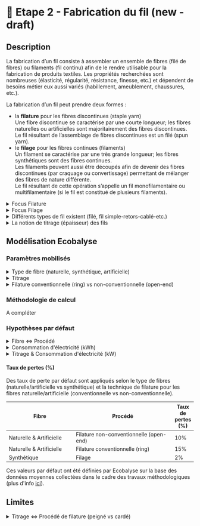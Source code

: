 # 🧶 Etape 2 - Fabrication du fil (new - draft)

## Description

La fabrication d’un fil consiste à assembler un ensemble de fibres (filé de fibres) ou filaments (fil continu) afin de le rendre utilisable pour la fabrication de produits textiles. Les propriétés recherchées sont nombreuses (élasticité, régularité, résistance, finesse, etc.) et dépendent de besoins métier eux aussi variés (habillement, ameublement, chaussures, etc.).

La fabrication d’un fil peut prendre deux formes :&#x20;

* la **filature** pour les fibres discontinues (staple yarn)\
  Une fibre discontinue se caractérise par une courte longueur; les fibres naturelles ou artificielles sont majoritairement des fibres discontinues. \
  Le fil résultant de l’assemblage de fibres discontinues est un filé (spun yarn).
* &#x20;le **filage** pour les fibres continues (filaments)\
  Un filament se caractérise par une très grande longueur; les fibres synthétiques sont des fibres continues. \
  Les filaments peuvent aussi être découpés afin de devenir des fibres discontinues (par craquage ou convertissage) permettant de mélanger des fibres de nature différente. \
  Le fil résultant de cette opération s’appelle un fil monofilamentaire ou multifilamentaire (si le fil est constitué de plusieurs filaments).

<details>

<summary>Focus Filature</summary>

Les fibres discontinues sont de différentes **longueurs**, on distingue généralement :&#x20;

* les fibres courtes => longueur inférieure à 5cm (ex : coton),
* les fibres longues => longueur supérieure à 5cm (ex : laine).

De plus, la filature permet de fabriquer des fils plus ou moins **gros.** Plus un fil est fin, plus le fil nécessite des fibres de bonne qualité - donc longues -. La filature d'un fil fin nécessite généralement une étape supplémentaire dans la préparation du fil : le peignage.

En **synthèse**, les procédés de filature peuvent être appréhendés comme suit :&#x20;

![](<../../.gitbook/assets/Filature 2.png>)



Cinq principales **étapes** sont nécessaires pour la filature :&#x20;

1. Epurer et nettoyer les fibres afin d’enlever le maximum d’impuretés
2. Démêler les fibres et les isoler afin de les disposer sous la forme d’un ruban continu (tout en poursuivant l’épuration des éléments non souhaités)
3. Paralléliser les fibres constituant ce ruban et parfaire l’opération en éliminant complètement les poussières/duvets/débris/fibres très courtes
4. Régulariser et affiner progressivement le ruban de fibres parallélisées afin d’obtenir la grosseur et la régularité requise
5. Tordre sur elle-même cette mèche afin de donner la cohésion et solidité nécessaire au fil obtenu; puis l’enrouler sur un support&#x20;
6. Fabriquer le fil (filature)\
   Deux techniques existent : \
   \- Conventionnelle = filature à anneaux (ring spun)\
   \- Non conventionnelle = filature à bouts libérées (open-end)\
   Productivité : 5x à 10x plus élevée (ne permet cependant pas de fabriquer des fils aussi fins que la filature à anneaux (la limite étant autour de 50 Nm). \
   En moyenne, la filature conventionnelle permet de fabriquer des fils constitués de 50 fibres tandis que celle non conventionnelle nécessite à minima 80 fibres.&#x20;

</details>

<details>

<summary>Focus Filage</summary>

Plusieurs étapes sont nécessaires pour filer des filaments :&#x20;

1. Extrusion de la matière afin de former des filaments via le passage de la matière dans les orifices de la filière
2. Etirage des filaments pour former des fibres continues&#x20;
3. Filage des filaments afin d’obtenir un fil (3 options possibles)
   * à sec : les polymères en solution passent une filière qui se situe dans un courant d’air chaud qui solidifie les filaments
   * par voie humide : les polymères en solution sont immergés dans un bain coagulant qui solidifie les filaments
   * par fusion : les polymères fondus passent dans une filière qui se situe dans un courant d’air froid qui solidifie les filaments

A la sortie de la filière les multi-filaments obtenus sont soit étirés entre plusieurs rouleaux pour former des fils continus soit coupés en fibres discontinues.

</details>

<details>

<summary>Différents types de fil existent (filé, fil simple-retors-cablé-etc.)</summary>

Les principaux types de fil sont les suivants :&#x20;

* filé (de fibres) ou multifilament : fil composé de plusieurs filaments (fibres continues) avec ou sans torsion
* fil simple : fil sans torsion (thread yarn)
* fil retors : fil composé de plusieurs fils simples avec torsion (plied yarn)
* fil cablé (cabled yarn) : fil composé de plusieurs fils, dont au moins un retors
* fil assemblé : fil sans torsion composé de plusieurs fils simple/retors/câblé&#x20;
* fil fantaisie : fil avec un esthétisme différent
* fil guipé : fil composé d’un fil d’âme sur lequel on vient enrouler un autre fil afin de le recouvrir&#x20;

</details>

<details>

<summary>La notion de titrage (épaisseur) des fils</summary>

Le titrage indique la grosseur d’un fil textile. L'industrie textile se sert de fils de différentes grosseurs. Le titrage (ou titre) est un système qui identifie la finesse des fils. Il est représenté par le rapport entre le poids et la longueur de ce fil.

Il existe deux systèmes permettant d’exprimer le titrage : \
\- le système direct : plus le fil est fin, plus le numéro est petit (ex : Dtex)\
\- le système indirect : plus le fil est fin, plus le numéro est élevé (ex : Nm)

Ecobalyse permet de préciser le titrage selon les deux systèmes via des unités de référence : le Numéro Metric (Nm) et le Décitex (Dtex).

La majorité des fils utilisés dans l'industrie varient entre une épaisseur minimale (Nm 200) et maximale (Nm 9).

Une valeur par défaut est appliquée selon le type de vêtement (t-shirt, robe, etc.).&#x20;

L'utilisateur a la possibilité de préciser cette valeur par défaut.

Cf. l'onglet [Explorer](https://ecobalyse.beta.gouv.fr/#/explore/textile/products) pour les valeurs par défaut.

</details>

## Modélisation Ecobalyse

### Paramètres mobilisés

<details>

<summary>Type de fibre (naturelle, synthétique, artificielle)</summary>

Le choix des matières (laine, coton, mix, polyester, etc.) impacte directement les étapes nécessaires pour la fabrication du fil (ex : filature vs filage, pré-traitements appliqués, etc.).

</details>

<details>

<summary>Titrage </summary>

Le titrage du fil est mobilisé à double titre :&#x20;

* lors de l'étape **Tissage** : permet de calculer la densité de fils du tissu et donc la consommation d'électricité (kWh) de l'étape,
* lors de l'étape de **Fabrication du fil**  :  la consommation d'électricité moyenne de la filature/filage d'un kg de fil dépend directement de son titrage (plus le fil est fin, plus la quantité de matière à transformer est élevée pour produire la quantité de fil désirée).&#x20;

</details>

<details>

<summary>Filature conventionnelle (ring) vs non-conventionnelle (open-end)</summary>

Les deux principales techniques de filature sont disponibles dans l'outil :&#x20;

* ring / à bouts libérés (filature conventionnelle)
* open-end / à anneaux (filature non conventionnelle) \
  (technique plus efficace = moins énergivore)

</details>

### Méthodologie de calcul

A compléter



### Hypothèses par défaut

<details>

<summary>Fibre &#x3C;=> Procédé</summary>

**Filature** = fibres naturelles et artificielles

* fibres longues (>5cm) = filature conventionnelle (ring spinning)
* fibres courtes (<5cm) = filature non-conventionnelle (open-end spinning)

**Filage** = filaments (matières synthétiques)

Cf. l'[Explorateur Matière](https://ecobalyse.beta.gouv.fr/#/explore/textile/materials) pour la catégorisation par défaut des matières selon leurs fibres (fibres longues, fibres courtes, filaments).&#x20;

</details>

<details>

<summary>Consommation d'électricité (kWh)</summary>

La consommation d'électricité d'un fil dépend :&#x20;

* du procédé utilisé (filage, filature conventionnelle, filature non-conventionnelle),
* du titrage du fil (plus le fil est épais, plus la quantité de fil à produire est faible pour un poids donné).&#x20;

**Valeurs par défaut  (kWh)**&#x20;

![](<../../.gitbook/assets/Tableau kWh et titrage (1).png>)

Ces valeurs par défaut ont été définies par Ecobalyse sur la base des données moyennes collectées dans le cadre des travaux méthodologiques (plus d'info [ici](https://docs.google.com/presentation/d/1NKjkK9IiWRp7aMC\_lmG6cju2XWMgExHR5t-\_GTsq\_jY/edit?usp=sharing)).&#x20;

</details>

<details>

<summary>Titrage &#x26; Consommation d'électricité (kW)</summary>

Une corrélation linéraire est appliquée par défaut entre le titrage du fil (Nm/Dtex) et la consommation d'électricité (kWh).

Effectivement, toutes choses égales par ailleurs, plus le fil est fin, plus le nombre d'opérations à effectuer lors de la fabrication du fil est élevé pour produire une quantité donnée. Une telle corrélation a été mise en lumière dans différents travaux tandis que des référentiels de référence dans l'industrie Textile partagent ce constat. C'est par exemple le cas des référentiels _PEFCR A\&F_ et _HiggIndex_ qui déclinent les procédés de filature selon diffférents titrages de fil.&#x20;

**Illustration sur le procédé **_**Filature conventionnelle (ring spinning)**_** :**&#x20;

![](<../../.gitbook/assets/Filature conventionnelle (ring) \_ Conso. électricité (kWh) selon le titrage (Nm).png>)

</details>

#### Taux de pertes (%)

Des taux de perte par défaut sont appliqués selon le type de fibres (naturelle/artificielle vs synthétique) et la technique de filature pour les fibres naturelle/artificielle (conventionnelle vs non-conventionnelle).

<table><thead><tr><th width="227.33333333333331">Fibre</th><th width="354">Procédé</th><th>Taux de pertes (%)</th></tr></thead><tbody><tr><td>Naturelle &#x26; Artificielle</td><td>Filature non-conventionnelle (open-end)</td><td>10%</td></tr><tr><td>Naturelle &#x26; Artificielle</td><td>Filature conventionnelle (ring) </td><td>15%</td></tr><tr><td>Synthétique</td><td>Filage</td><td>2%</td></tr></tbody></table>

Ces valeurs par défaut ont été définies par Ecobalyse sur la base des données moyennes collectées dans le cadre des travaux méthodologiques (plus d'info [ici](https://docs.google.com/presentation/d/1NKjkK9IiWRp7aMC\_lmG6cju2XWMgExHR5t-\_GTsq\_jY/edit?usp=sharing)).

## Limites

<details>

<summary>Titrage &#x3C;=> Procédé de filature (peigné vs cardé)</summary>

Lors de la filature, la fabrication du fil peut être "cardée" ou "peignée" selon la longueur des fibres et les propriétés finales souhaitées. Un fil peigné nécessite une étape supplémentaire par rapport au cardage. De plus, le titrage souhaité du fil impacte aussi le choix d'ajouter une étape de "peignage".&#x20;

Ce niveau de détails n'est pas reflété dans l'outil pour plusieurs raisons, dont :&#x20;

* l'absence de maîtrise de ce niveau de détails par les marques,
* la faible disponibilité de données (ICV/procédés) permettant de différencier la filature cardée vs peignée),
* l'aspect potentiellement "non significatif" de cet enjeu dans une logique ACV

**Illustration de paramètres modélisables :**&#x20;

![](<../../.gitbook/assets/image (12).png>)

</details>

